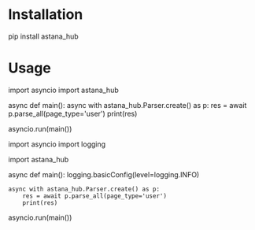


# Installation

pip install astana_hub


# Usage

import asyncio
import astana_hub

async def main():
    async with astana_hub.Parser.create() as p:
        res = await p.parse_all(page_type='user')
        print(res)

asyncio.run(main())






import asyncio
import logging

import astana_hub

async def main():
    logging.basicConfig(level=logging.INFO)

    async with astana_hub.Parser.create() as p:
        res = await p.parse_all(page_type='user')
        print(res)

asyncio.run(main())
